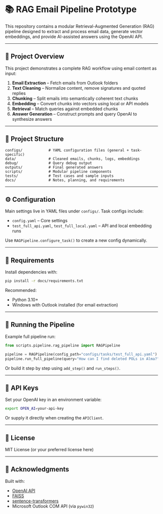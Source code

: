 # 📚 RAG Email Pipeline Prototype

This repository contains a modular Retrieval-Augmented Generation (RAG) pipeline designed to extract and process email data, generate vector embeddings, and provide AI-assisted answers using the OpenAI API.

---

## 🚀 Project Overview

This project demonstrates a complete RAG workflow using email content as input:

1. **Email Extraction** – Fetch emails from Outlook folders
2. **Text Cleaning** – Normalize content, remove signatures and quoted replies
3. **Chunking** – Split emails into semantically coherent text chunks
4. **Embedding** – Convert chunks into vectors using local or API models
5. **Retrieval** – Match queries against embedded chunks
6. **Answer Generation** – Construct prompts and query OpenAI to synthesize answers

---

## 🧱 Project Structure

```
configs/            # YAML configuration files (general + task-specific)
data/               # Cleaned emails, chunks, logs, embeddings
debug/              # Query debug output
outputs/            # Final generated answers
scripts/            # Modular pipeline components
tests/              # Test cases and sample inputs
docs/               # Notes, planning, and requirements
```

---

## ⚙️ Configuration

Main settings live in YAML files under `configs/`. Task configs include:
- `config.yaml` – Core settings
- `test_full_api.yaml`, `test_full_local.yaml` – API and local embedding runs

Use `RAGPipeline.configure_task()` to create a new config dynamically.

---

## 🔧 Requirements

Install dependencies with:

```bash
pip install -r docs/requirements.txt
```

Recommended:
- Python 3.10+
- Windows with Outlook installed (for email extraction)

---

## 🧪 Running the Pipeline

Example full pipeline run:

```python
from scripts.pipeline.rag_pipeline import RAGPipeline

pipeline = RAGPipeline(config_path="configs/tasks/test_full_api.yaml")
pipeline.run_full_pipeline(query="How can I find deleted POLs in Alma?")
```

Or build it step by step using `add_step()` and `run_steps()`.

---

## 🔐 API Keys

Set your OpenAI key in an environment variable:

```bash
export OPEN_AI=your-api-key
```

Or supply it directly when creating the `APIClient`.

---

## 📄 License

MIT License (or your preferred license here)

---

## 🤝 Acknowledgments

Built with:
- [OpenAI API](https://platform.openai.com/)
- [FAISS](https://github.com/facebookresearch/faiss)
- [sentence-transformers](https://www.sbert.net/)
- Microsoft Outlook COM API (via `pywin32`)
